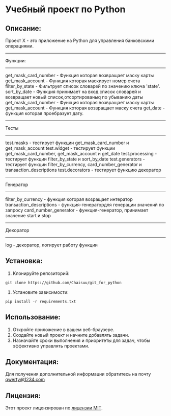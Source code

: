 # Учебный проект по Python

## Описание:

Проект X - это приложение на Python для управления банковскими операциями.
***
Функции:
***
get_mask_card_number - Функция которая возвращает маску карты
get_mask_account - Функция которая маскирует номер счета
filter_by_state - Фильтрует список словарей по значению ключа 'state'.
sort_by_date - Функция принимает на вход список словарей и возвращает новый список,отсортированыq по убыванию даты
get_mask_card_number - Функция которая возвращает маску карты
get_mask_account - Функция которая возвращает маску счета
get_date - функция которая проебразует дату. 

*** 
Тесты
***
test.masks - тестирует функции get_mask_card_number и get_mask_account
test.widget - тестирует функции get_mask_card_number, get_mask_account  и get_date
test.processing - тестирует функции filter_by_state и sort_by_date
test.generators - тестирует функции filter_by_currency, card_number_generator и transaction_descriptions
test.decorators - тестирует функцию декоратор
***
Генератор
***
filter_by_currency - функция которая возращает интератор
transaction_descriptions - функция-генератордля генерации значений по запросу
card_number_generator - функция-генератор, принимает значение start и stop
***
Декоратор
***
log - декоратор, логирует работу функции


## Установка:

1. Клонируйте репозиторий:
```
git clone https://github.com/Chaisuu/git_for_python
```
1. Установите зависимости:
```
pip install -r requirements.txt
```
## Использование:

1. Откройте приложение в вашем веб-браузере.
2. Создайте новый проект и начните добавлять задачи.
3. Назначайте сроки выполнения и приоритеты для задач, чтобы эффективно управлять проектами.

## Документация:

Для получения дополнительной информации обратитесь на почту qwerty@1234.com

## Лицензия:

Этот проект лицензирован по [лицензии MIT](LICENSE).
